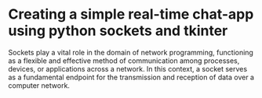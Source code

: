 # Creating a simple real-time chat-app using python sockets and tkinter

Sockets play a vital role in the domain of network programming, functioning as a flexible and effective method of communication among processes, devices, or applications across a network. In this context, a socket serves as a fundamental endpoint for the transmission and reception of data over a computer network.
